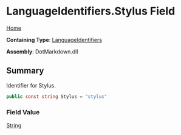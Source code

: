 # LanguageIdentifiers\.Stylus Field

[Home](../../../README.md)

**Containing Type**: [LanguageIdentifiers](../README.md)

**Assembly**: DotMarkdown\.dll

## Summary

Identifier for Stylus\.

```csharp
public const string Stylus = "stylus"
```

### Field Value

[String](https://docs.microsoft.com/en-us/dotnet/api/system.string)

